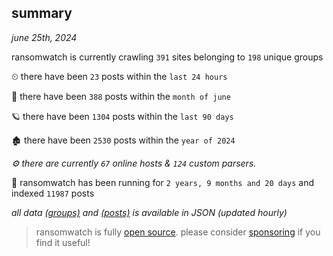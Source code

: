 
## summary
_june 25th, 2024_

ransomwatch is currently crawling `391` sites belonging to `198` unique groups

⏲ there have been `23` posts within the `last 24 hours`

🦈 there have been `388` posts within the `month of june`

🪐 there have been `1304` posts within the `last 90 days`

🏚 there have been `2530` posts within the `year of 2024`

_⚙️ there are currently `67` online hosts & `124` custom parsers._

🦕 ransomwatch has been running for `2 years, 9 months and 20 days` and indexed `11987` posts

_all data  [(groups)](http://ransomwhat.telemetry.ltd/groups) and [(posts)](http://ransomwhat.telemetry.ltd/posts) is available in JSON (updated hourly)_

> ransomwatch is fully [open source](https://github.com/joshhighet/ransomwatch#ransomwatch--). please consider [sponsoring](https://github.com/sponsors/joshhighet) if you find it useful!

